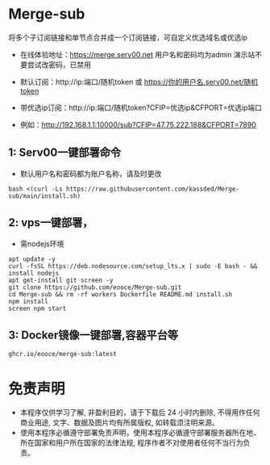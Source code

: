 # Merge-sub
将多个子订阅链接和单节点合并成一个订阅链接，可自定义优选域名或优选ip
* 在线体验地址：https://merge.serv00.net   用户名和密码均为admin 演示站不要尝试改密码，已禁用

* 默认订阅：http://ip:端口/随机token 或 https://你的用户名.serv00.net/随机token
* 带优选ip订阅：http://ip:端口/随机token?CFIP=优选ip&CFPORT=优选ip端口
* 例如：http://192.168.1.1:10000/sub?CFIP=47.75.222.188&CFPORT=7890

## 1: Serv00一键部署命令
* 默认用户名和密码都为账户名称，请及时更改
```
bash <(curl -Ls https://raw.githubusercontent.com/kassded/Merge-sub/main/install.sh)
```

## 2: vps一键部署，
* 需nodejs环境
```
apt update -y
curl -fsSL https://deb.nodesource.com/setup_lts.x | sudo -E bash - && install nodejs
apt get-install git screen -y
git clone https://github.com/eooce/Merge-sub.git
cd Merge-sub && rm -rf workers Dockerfile README.md install.sh
npm install
screen npm start 
```

## 3: Docker镜像一键部署,容器平台等

```
ghcr.io/eooce/merge-sub:latest
```


# 免责声明
* 本程序仅供学习了解, 非盈利目的，请于下载后 24 小时内删除, 不得用作任何商业用途, 文字、数据及图片均有所属版权, 如转载须注明来源。
* 使用本程序必循遵守部署免责声明，使用本程序必循遵守部署服务器所在地、所在国家和用户所在国家的法律法规, 程序作者不对使用者任何不当行为负责。
